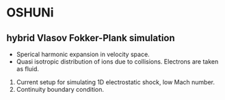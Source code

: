 # OSHUNi

## hybrid Vlasov Fokker-Plank simulation

- Sperical harmonic expansion in velocity space.
- Quasi isotropic distribution of ions due to collisions. Electrons are taken as fluid.

1. Current setup for simulating 1D electrostatic shock, low Mach number.
2. Continuity boundary condition.



